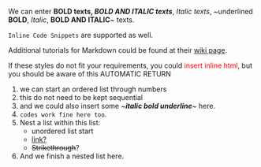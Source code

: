 We can enter **BOLD texts, *BOLD AND ITALIC texts***, *Italic texts*, ~underlined **BOLD**, *Italic*, **BOLD AND ITALIC**~ texts.

`Inline Code Snippets` are supported as well. 

Additional tutorials for Markdown could be found at their [wiki page](https://zh.wikipedia.org/wiki/Markdown).

If these styles do not fit your requirements, you could <span style="color:red">insert inline html</span>, but you should be aware of this AUTOMATIC RETURN

1. we can start an ordered list through numbers
1. this do not need to be kept sequential
1. and we could also insert some ~***italic bold underline***~ here. 
13. `codes work fine here too`.
50. Nest a list within this list: 
    - unordered list start
    - [link?](google.com)
    - ~~Strikethrough~~?
10. And we finish a nested list here.